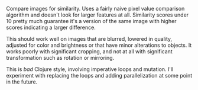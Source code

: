 Compare images for similarity. Uses a fairly naive pixel value comparison algorithm and doesn't look for larger features at all. Similarity scores under 10 pretty much guarantee it's a version of the same image with higher scores indicating a larger difference.

This should work well on images that are blurred, lowered in quality, adjusted for color and brightness or that have minor alterations to objects. It works poorly with significant cropping, and not at all with significant transformation such as rotation or mirroring.

This is *bad* Clojure style, involving imperative loops and mutation. I'll experiment with replacing the loops and adding parallelization at some point in the future.
